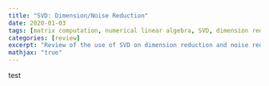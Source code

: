 ```yaml
---
title: "SVD: Dimension/Noise Reduction"
date: 2020-01-03
tags: [matrix computation, numerical linear algebra, SVD, dimension reduction, noise reduction]
categories: [review]
excerpt: "Review of the use of SVD on dimension reduction and noise reduction."
mathjax: "true"
---
```


test


